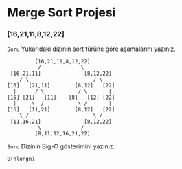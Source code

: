 # Merge Sort Projesi
### [16,21,11,8,12,22]

`Soru` Yukarıdaki dizinin sort türüne göre aşamalarını yazınız.
```
         [16,21,11,8,12,22]
          /             \
 [16,21,11]              [8,12,22]
    / \                     / \
[16]   [21,11]        [8,12]   [22]
  |      / \           / \       |
[16] [21]   [11]    [8]   [12] [22]
  |     \  /           \ /       |
[16]   [11,21]        [8,12]   [22]
    \ /                     \ /
 [11,16,21]              [8,12,22]
          \             /
         [8,11,12,16,21,22]
```
`Soru` Dizinin Big-O gösterimini yazınız.
```
O(nlongn)
```
